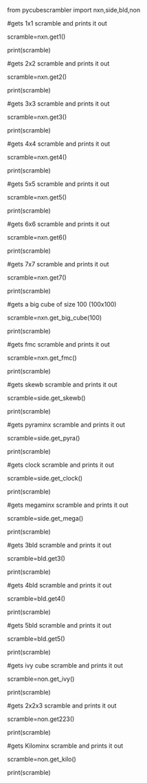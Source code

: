 from pycubescrambler import nxn,side,bld,non

#gets 1x1 scramble and prints it out

scramble=nxn.get1()

print(scramble)

#gets 2x2 scramble and prints it out

scramble=nxn.get2()

print(scramble)

#gets 3x3 scramble and prints it out

scramble=nxn.get3()

print(scramble)

#gets 4x4 scramble and prints it out

scramble=nxn.get4()

print(scramble)

#gets 5x5 scramble and prints it out

scramble=nxn.get5()

print(scramble)

#gets 6x6 scramble and prints it out

scramble=nxn.get6()

print(scramble)


#gets 7x7 scramble and prints it out

scramble=nxn.get7()

print(scramble)

#gets a big cube of size 100 (100x100)

scramble=nxn.get_big_cube(100)

print(scramble)

#gets fmc scramble and prints it out

scramble=nxn.get_fmc()

print(scramble)

#gets skewb scramble and prints it out

scramble=side.get_skewb()

print(scramble)

#gets pyraminx scramble and prints it out

scramble=side.get_pyra()

print(scramble)

#gets clock scramble and prints it out

scramble=side.get_clock()

print(scramble)

#gets megaminx scramble and prints it out

scramble=side.get_mega()

print(scramble)

#gets 3bld scramble and prints it out

scramble=bld.get3()

print(scramble)

#gets 4bld scramble and prints it out

scramble=bld.get4()

print(scramble)

#gets 5bld scramble and prints it out

scramble=bld.get5()

print(scramble)

#gets ivy cube scramble and prints it out

scramble=non.get_ivy()

print(scramble)

#gets 2x2x3 scramble and prints it out

scramble=non.get223()

print(scramble)

#gets Kilominx scramble and prints it out

scramble=non.get_kilo()

print(scramble)
